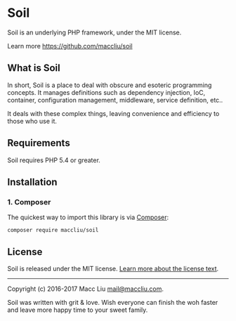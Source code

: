 # Soil

Soil is an underlying PHP framework, under the MIT license.

Learn more <https://github.com/maccliu/soil>


## What is Soil

In short, Soil is a place to deal with obscure and esoteric programming concepts. It manages definitions such as dependency injection, IoC, container, configuration management, middleware, service definition, etc..

It deals with these complex things, leaving convenience and efficiency to those who use it.

## Requirements

Soil requires PHP 5.4 or greater.


## Installation

### 1. Composer

The quickest way to import this library is via [Composer](https://getcomposer.org/):

```
composer require maccliu/soil
```


## License

Soil is released under the MIT license. [Learn more about the license text](https://github.com/maccliu/soil/blob/master/LICENSE).


--------
Copyright (c) 2016-2017 Macc Liu <mail@maccliu.com>.

Soil was written with grit & love. Wish everyone can finish the woh faster and leave more happy time to your sweet family.